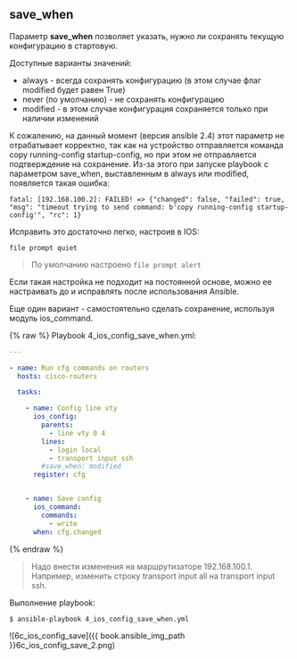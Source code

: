 ## save_when

Параметр __save_when__ позволяет указать, нужно ли сохранять текущую конфигурацию в стартовую.

Доступные варианты значений:
* always - всегда сохранять конфигурацию (в этом случае флаг modified будет равен True)
* never (по умолчанию) - не сохранять конфигурацию
* modified - в этом случае конфигурация сохраняется только при наличии изменений

К сожалению, на данный момент (версия ansible 2.4) этот параметр не отрабатывает корректно, так как на устройство отправляется команда copy running-config startup-config, но при этом не отправляется подтверждение на сохранение.
Из-за этого при запуске playbook с параметром save_when, выставленным в always или modified, появляется такая ошибка:
```
fatal: [192.168.100.2]: FAILED! => {"changed": false, "failed": true,
"msg": "timeout trying to send command: b'copy running-config startup-config'", "rc": 1}
```

Исправить это достаточно легко, настроив в IOS:
```
file prompt quiet
```

> По умолчанию настроено ```file prompt alert```

Если такая настройка не подходит на постоянной основе, можно ее настраивать до и исправлять после использования Ansible.

Еще один вариант - самостоятельно сделать сохранение, используя модуль ios_command.

{% raw %}
Playbook 4_ios_config_save_when.yml:
```yml
---

- name: Run cfg commands on routers
  hosts: cisco-routers

  tasks:

    - name: Config line vty
      ios_config:
        parents:
          - line vty 0 4
        lines:
          - login local
          - transport input ssh
        #save_when: modified
      register: cfg


    - name: Save config
      ios_command:
        commands:
          - write
      when: cfg.changed
```
{% endraw %}

> Надо внести изменения на маршрутизаторе 192.168.100.1. Например, изменить строку transport input all на transport input ssh.

Выполнение playbook:
```
$ ansible-playbook 4_ios_config_save_when.yml
```

![6c_ios_config_save]({{ book.ansible_img_path }}6c_ios_config_save_2.png)

